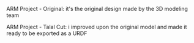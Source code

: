 ARM Project - Original: it's the original design made by the 3D modeling team

ARM Project - Talal Cut: i improved upon the original model and made it ready to be exported as a URDF